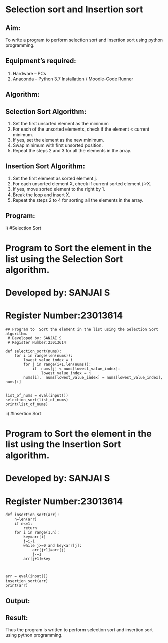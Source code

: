 # Selection sort and Insertion sort
## Aim:
To write a program to perform selection sort and insertion sort using python programming.
## Equipment’s required:
1.	Hardware – PCs
2.	Anaconda – Python 3.7 Installation / Moodle-Code Runner
## Algorithm:
## Selection Sort Algorithm:
1.	Set the first unsorted element as the minimum
2.	For each of the unsorted elements, check if the element < current minimum.
3.	If yes, set the element as the new minimum.
4.	Swap minimum with first unsorted position.
5.	Repeat the steps 2 and 3 for all the elements in the array.
## Insertion Sort Algorithm:
1.	Set the first element as sorted element j.
2.	For each unsorted element X, check if current sorted element j >X.
3.	If yes, move sorted element to the right by 1.
4.	Break the loop and insert X.
5.	Repeat the steps 2 to 4 for sorting all the elements in the array.
## Program:
i)	#Selection Sort
 # Program to  Sort the element in the list using the Selection Sort algorithm.
 # Developed by: SANJAI S
 # Register Number:23013614
```
## Program to  Sort the element in the list using the Selection Sort algorithm.
 # Developed by: SANJAI S
 # Register Number:23013614

def selection_sort(nums):
    for i in range(len(nums)):
        lowest_value_index = i
        for j in range(i+1,len(nums)):
            if  nums[j] < nums[lowest_value_index]:
                lowest_value_index = j
        nums[i],  nums[lowest_value_index] = nums[lowest_value_index], nums[i]        
        

list_of_nums = eval(input())
selection_sort(list_of_nums)
print(list_of_nums)
```
ii)	#Insertion Sort
 # Program to  Sort the element in the list using the Insertion Sort algorithm.
 # Developed by: SANJAI S
 # Register Number:23013614
```
def insertion_sort(arr):
    n=len(arr)
    if n<=1:
        return
    for i in range(1,n):
        key=arr[i]
        j=i-1
        while j>=0 and key<arr[j]:
            arr[j+1]=arr[j]
            j-=1
        arr[j+1]=key
    
    
    
arr = eval(input())
insertion_sort(arr)
print(arr)
```

## Output:


## Result:
Thus the program is written to perform selection sort and insertion sort using python programming.
